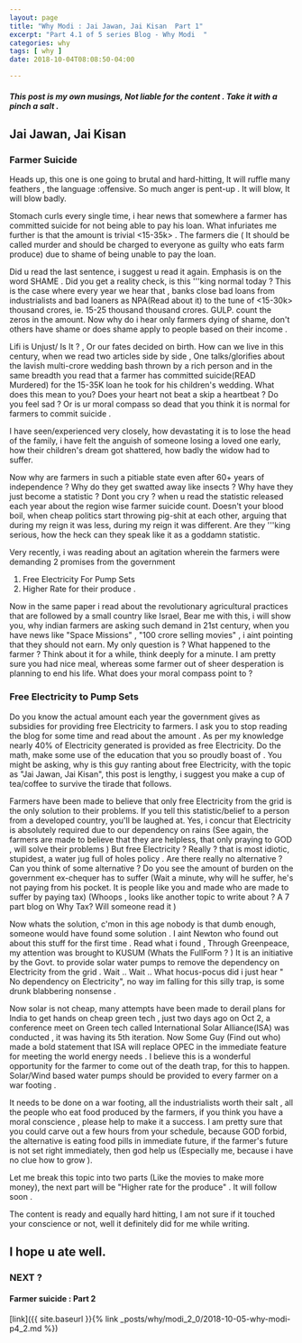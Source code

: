 ```yaml
---
layout: page
title: "Why Modi : Jai Jawan, Jai Kisan  Part 1"
excerpt: "Part 4.1 of 5 series Blog - Why Modi  "
categories: why
tags: [ why ]
date: 2018-10-04T08:08:50-04:00

---
```


##### This post is my own musings, Not liable for the content . Take it with a pinch a salt .



## Jai Jawan, Jai Kisan

### Farmer Suicide

Heads up, this one is one going to brutal and hard-hitting,  It will ruffle many feathers , the language :offensive. So much anger is pent-up . It will blow, It will blow badly.

Stomach curls every single time, i hear news that somewhere a farmer has committed suicide for not being able to pay his loan. What infuriates me further is that the amount is trivial <15-35k> . The farmers die ( It should be called murder and should be charged to everyone as guilty who eats farm produce) due to shame of being unable to pay the loan.

Did u read the last sentence, i suggest u read it again. Emphasis is on the word SHAME . Did you get a reality check, is this '''king normal today ? This is the case where  every year we hear that , banks close bad loans from industrialists and bad loaners as NPA(Read about it) to the tune of <15-30k> thousand crores, ie. 15-25 thousand thousand crores. GULP. count the zeros in the amount. Now why do i hear only farmers dying of shame, don't others have shame or does shame apply to people based on their income .

Lifi is Unjust/ Is It ? , Or our fates decided on birth. How can we live in this century, when we read two articles side by side , One talks/glorifies about the lavish multi-crore wedding bash thrown by a rich person and in the same breadth you read that a farmer has committed suicide(READ Murdered) for the 15-35K loan he took for his children's wedding.  What does this mean to you? Does your heart not beat a skip a heartbeat ? Do you feel sad ? Or is ur moral compass so dead that you think it is normal for farmers to commit suicide .

I have seen/experienced very closely, how devastating it is to lose the head of the family, i have felt the anguish of someone losing a loved one early, how their children's dream got shattered, how badly the widow had to suffer.

Now why are farmers in such a pitiable state even after 60+ years of independence ? Why do they get swatted away like insects ? Why have they just become a statistic ? Dont you cry ? when u read the statistic released each year about the region wise farmer suicide count.
Doesn't your blood boil, when cheap politics start throwing pig-shit at each other, arguing that during my reign it was less, during my reign it was different. Are they '''king serious, how the heck can they speak like it as a goddamn statistic.

Very recently, i was reading about an agitation wherein the farmers were demanding 2 promises from the government
1. Free Electricity For Pump Sets
2. Higher Rate for their produce .

Now in the same paper i read about the revolutionary agricultural practices that are followed by a small country like Israel, Bear me with this, i will show you, why indian farmers are asking such demand in 21st century, when you have news like "Space Missions" , "100 crore selling movies" , i aint pointing that they should not earn. My only question is ? What happened to the farmer ? Think about it for a while, think deeply for a minute. I am pretty sure you had nice meal, whereas some farmer out of sheer desperation is planning to end his life. What does your moral compass point to ?

### Free Electricity to Pump Sets
Do you know the actual amount each year the government gives as subsidies for providing free Electricity to farmers. I ask you to stop reading the blog for some time and read about the amount . As per my knowledge nearly 40% of Electricity generated is provided as free Electricity.  Do the math, make some use of the education that you so proudly boast of . You might be asking, why is this guy ranting about free Electricity, with the topic as "Jai Jawan, Jai Kisan", this post is lengthy, i suggest you make a cup of tea/coffee to survive the tirade that follows.

Farmers have been made to believe that only free Electricity from the grid is the only solution to their problems. If you tell this statistic/belief to a person from a developed country, you'll be laughed at. Yes, i concur that Electricity is absolutely required due to our dependency on rains (See again, the farmers are made to believe that they are helpless, that only praying to GOD , will solve their problems )
But free Electricity ? Really ? that is most idiotic, stupidest, a water jug full of holes policy . Are there really no alternative ? Can you think of some alternative ? Do you see the amount of burden on the government ex-chequer has to suffer (Wait a minute, why will he suffer, he's not paying from his pocket. It is people like you and made who are made to suffer by paying tax) (Whoops , looks like another topic to write about ? A 7 part blog on Why Tax? Will someone read it )

Now whats the solution, c'mon in this age nobody is that dumb enough, someone would have found some solution . I aint Newton who found out about this stuff for the first time . Read what i found , Through Greenpeace, my attention was brought to KUSUM (Whats the  FullForm ? )
It is an initiative by the Govt. to provide solar water pumps to remove the dependency on Electricity from the grid . Wait .. Wait .. What hocus-pocus did i just hear " No dependency on Electricity", no way im falling for this silly trap, is some drunk blabbering nonsense .

Now solar is not cheap, many attempts have been made to derail plans for India to get hands on cheap green tech , just two days ago on Oct 2, a conference meet on Green tech called International Solar Alliance(ISA) was conducted , it was having its 5th iteration.  Now Some Guy (Find out who) made a bold statement that ISA will replace  OPEC in the immediate feature for meeting the world energy needs .
I believe this is a wonderful opportunity for the farmer to come out of the death trap, for this to happen. Solar/Wind based water pumps should be provided to every farmer on a war footing .

It needs to be done on a war footing, all the industrialists worth their salt , all the people who eat food produced by the farmers, if you think you have a moral conscience , please help to make it a success.  I am pretty sure that you could carve out a few hours from your schedule, because GOD forbid, the alternative is eating food pills in immediate future, if the farmer's future is not set right immediately, then god help us (Especially me, because i have no clue how to grow ).

Let me break this topic into two parts (Like the movies to make more money), the next part will be "Higher rate for the produce" . It will follow soon .

The content is ready and equally hard hitting, I am not sure if it touched your conscience or not, well it definitely did for me while writing.

## I hope u ate well.

### NEXT ?
#### Farmer suicide  : Part 2
[link]({{ site.baseurl }}{% link _posts/why/modi_2_0/2018-10-05-why-modi-p4_2.md %})

